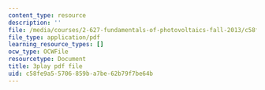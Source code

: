 ```yaml
---
content_type: resource
description: ''
file: /media/courses/2-627-fundamentals-of-photovoltaics-fall-2013/c58fe9a55706859ba7be62b79f7be64b_69H3kTwques.pdf
file_type: application/pdf
learning_resource_types: []
ocw_type: OCWFile
resourcetype: Document
title: 3play pdf file
uid: c58fe9a5-5706-859b-a7be-62b79f7be64b
---
```

